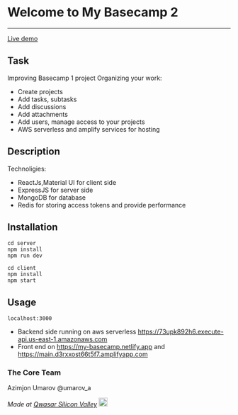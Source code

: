 # Welcome to My Basecamp 2
***

  <a href="https://main.d3rxxost66t5f7.amplifyapp.com"> Live demo </a>


## Task
Improving Basecamp 1 project
Organizing your work:
- Create projects
- Add tasks, subtasks
- Add discussions
- Add attachments
- Add users, manage access to your projects
- AWS serverless and amplify services for hosting

## Description
Technoligies:
- ReactJs,Material UI  for client side
- ExpressJS for server side
- MongoDB for database
- Redis for storing access tokens and provide performance


## Installation
````
cd server
npm install
npm run dev
````
````
cd client
npm install
npm start
````


## Usage
````localhost:3000```` 
- Backend side running on aws serverless
https://73upk892h6.execute-api.us-east-1.amazonaws.com
- Front end on https://my-basecamp.netlify.app
and https://main.d3rxxost66t5f7.amplifyapp.com



### The Core Team
Azimjon Umarov @umarov_a

<span><i>Made at <a href='https://qwasar.io'>Qwasar Silicon Valley</a></i></span>
<span><img alt='Qwasar Silicon Valley Logo' src='https://storage.googleapis.com/qwasar-public/qwasar-logo_50x50.png' width='20px'></span>
